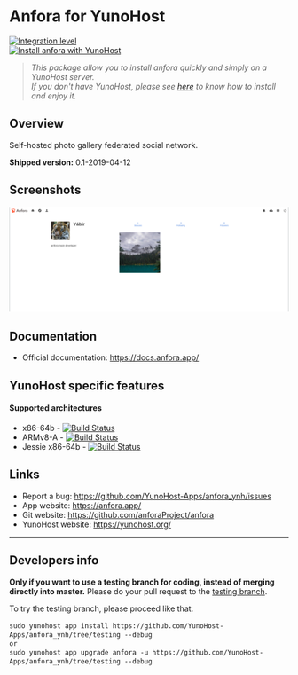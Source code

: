 # Anfora for YunoHost

[![Integration level](https://dash.yunohost.org/integration/anfora.svg)](https://dash.yunohost.org/appci/app/anfora)  
[![Install anfora with YunoHost](https://install-app.yunohost.org/install-with-yunohost.png)](https://install-app.yunohost.org/?app=anfora)

> *This package allow you to install anfora quickly and simply on a YunoHost server.  
If you don't have YunoHost, please see [here](https://yunohost.org/#/install) to know how to install and enjoy it.*

## Overview
Self-hosted photo gallery federated social network.

**Shipped version:** 0.1-2019-04-12

## Screenshots

![](https://raw.githubusercontent.com/anforaProject/anfora/master/images/profile_view.png)

## Documentation

 * Official documentation: https://docs.anfora.app/

## YunoHost specific features

#### Supported architectures

* x86-64b - [![Build Status](https://ci-apps.yunohost.org/ci/logs/anfora%20%28Community%29.svg)](https://ci-apps.yunohost.org/ci/apps/anfora/)
* ARMv8-A - [![Build Status](https://ci-apps-arm.yunohost.org/ci/logs/anfora%20%28Community%29.svg)](https://ci-apps-arm.yunohost.org/ci/apps/anfora/)
* Jessie x86-64b - [![Build Status](https://ci-stretch.nohost.me/ci/logs/anfora%20%28Community%29.svg)](https://ci-stretch.nohost.me/ci/apps/anfora/)

## Links

 * Report a bug: https://github.com/YunoHost-Apps/anfora_ynh/issues
 * App website: https://anfora.app/
 * Git website: https://github.com/anforaProject/anfora
 * YunoHost website: https://yunohost.org/

---

Developers info
----------------

**Only if you want to use a testing branch for coding, instead of merging directly into master.**
Please do your pull request to the [testing branch](https://github.com/YunoHost-Apps/anfora_ynh/tree/testing).

To try the testing branch, please proceed like that.
```
sudo yunohost app install https://github.com/YunoHost-Apps/anfora_ynh/tree/testing --debug
or
sudo yunohost app upgrade anfora -u https://github.com/YunoHost-Apps/anfora_ynh/tree/testing --debug
```

